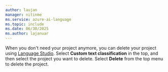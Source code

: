 ```yaml
---
author: laujan
manager: nitinme
ms.service: azure-ai-language
ms.topic: include
ms.date: 06/30/2025
ms.author: lajanuar
---
```


When you don't need your project anymore, you can delete your project using [Language Studio](https://aka.ms/custom-classification). Select **Custom text classification** in the top, and then select the project you want to delete. Select **Delete** from the top menu to delete the project.
